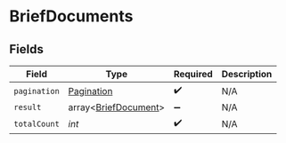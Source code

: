 # BriefDocuments


## Fields

| Field                                                        | Type                                                         | Required                                                     | Description                                                  |
| ------------------------------------------------------------ | ------------------------------------------------------------ | ------------------------------------------------------------ | ------------------------------------------------------------ |
| `pagination`                                                 | [Pagination](../../models/shared/Pagination.md)              | :heavy_check_mark:                                           | N/A                                                          |
| `result`                                                     | array<[BriefDocument](../../models/shared/BriefDocument.md)> | :heavy_minus_sign:                                           | N/A                                                          |
| `totalCount`                                                 | *int*                                                        | :heavy_check_mark:                                           | N/A                                                          |